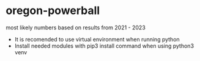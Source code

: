 # oregon-powerball
most likely numbers based on results from 2021 - 2023

* It is recomended to use virtual environment when running python
* Install needed modules with pip3 install command when using python3 venv 
